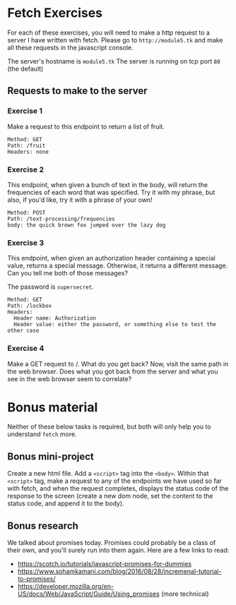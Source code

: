 # Fetch Exercises

For each of these exercises, you will need to make a http request to a server I have written with
fetch. Please go to `http://module5.tk` and make all these requests in the javascript console.

The server's hostname is `module5.tk`
The server is running on tcp port `80` (the default)

## Requests to make to the server

### Exercise 1

Make a request to this endpoint to return a list of fruit.
```
Method: GET
Path: /fruit
Headers: none
```

### Exercise 2

This endpoint, when given a bunch of text in the body, will return the frequencies of each word
that was specified. Try it with my phrase, but also, if you'd like, try it with a phrase of your
own!
```
Method: POST
Path: /text-processing/frequencies
body: the quick brown fox jumped over the lazy dog
```

### Exercise 3

This endpoint, when given an authorization header containing a special value, returns a special
message. Otherwise, it returns a different message. Can you tell me both of those messages?

The password is `supersecret`.

```
Method: GET
Path: /lockbox
Headers:
  Header name: Authorization
  Header value: either the password, or something else to test the other case
```

### Exercise 4

Make a GET request to /. What do you get back? Now, visit the same path in the web browser. Does
what you got back from the server and what you see in the web browser seem to correlate?



# Bonus material
Neither of these below tasks is required, but both will only help you to understand `fetch` more.

## Bonus mini-project
Create a new html file. Add a `<script>` tag into the `<body>`. Within that `<script>` tag, make a
request to any of the endpoints we have used so far with fetch, and when the request completes,
displays the status code of the response to the screen (create a new dom node, set the content to
the status code, and append it to the body).

## Bonus research
We talked about promises today. Promises could probably be a class of their own, and you'll surely
run into them again. Here are a few links to read:
- https://scotch.io/tutorials/javascript-promises-for-dummies
- https://www.sohamkamani.com/blog/2016/08/28/incremenal-tutorial-to-promises/
- https://developer.mozilla.org/en-US/docs/Web/JavaScript/Guide/Using_promises (more technical)

